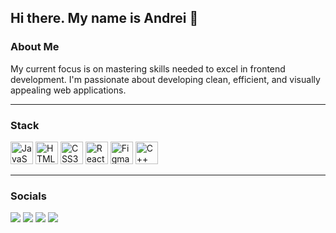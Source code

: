 ## Hi there. My name is Andrei 👋

### About Me

My current focus is on mastering skills needed to excel in frontend development. I'm passionate about developing clean, efficient, and visually appealing web applications.

---
### Stack

<p align="left">
<a href="https://developer.mozilla.org/en-US/docs/Web/JavaScript" target="_blank" rel="noreferrer"><img src="https://raw.githubusercontent.com/danielcranney/readme-generator/main/public/icons/skills/javascript-colored.svg" width="36" height="36" alt="JavaScript" /></a>
<a href="https://developer.mozilla.org/en-US/docs/Glossary/HTML5" target="_blank" rel="noreferrer"><img src="https://raw.githubusercontent.com/danielcranney/readme-generator/main/public/icons/skills/html5-colored.svg" width="36" height="36" alt="HTML5" /></a>
<a href="https://www.w3.org/TR/CSS/#css" target="_blank" rel="noreferrer"><img src="https://raw.githubusercontent.com/danielcranney/readme-generator/main/public/icons/skills/css3-colored.svg" width="36" height="36" alt="CSS3" /></a>
<a href="https://reactjs.org/" target="_blank" rel="noreferrer"><img src="https://raw.githubusercontent.com/danielcranney/readme-generator/main/public/icons/skills/react-colored.svg" width="36" height="36" alt="React" /></a>
<a href="https://www.figma.com/" target="_blank" rel="noreferrer"><img src="https://raw.githubusercontent.com/danielcranney/readme-generator/main/public/icons/skills/figma-colored.svg" width="36" height="36" alt="Figma" /></a>
  <a href="https://en.wikipedia.org/wiki/C%2B%2B" target="_blank" rel="noreferrer"><img src="https://raw.githubusercontent.com/danielcranney/readme-generator/main/public/icons/skills/cplusplus.svg" width="36" height="36" alt="C++" /></a>
</p>

---
### Socials

<p align="left">    
<a href="https://t.me/Andrei_D4"><img src="https://img.shields.io/badge/Telegram-2CA5E0?style=for-the-badge&logo=telegram&logoColor=white"  target="_blank" rel="noreferrer"/></a>
<a href="https://www.linkedin.com/in/andrei-dochkin-707a9213a/" target="_blank" rel="noreferrer"><img src="https://img.shields.io/badge/LinkedIn-0077B5?style=for-the-badge&logo=linkedin&logoColor=white"/></a>
<a href="mailto:andrey.dochkin@gmail.com" target="_blank" rel="noreferrer"><img src="https://img.shields.io/badge/Gmail-D14836?style=for-the-badge&logo=gmail&logoColor=white"/></a>
  <a href="https://career.habr.com/andrei_dochkin" target="_blank" rel="noreferrer"><img src="https://img.shields.io/badge/Habr_Career-3B3B3B?style=for-the-badge&logo=Habr&logoColor=white"/></a>

</p>

